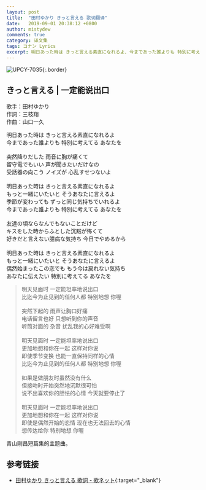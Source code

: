 ```yaml
---
layout: post
title:  "田村ゆかり きっと言える 歌词翻译"
date:   2019-09-01 20:38:12 +0800
author: mistydew
comments: true
category: 译文集
tags: コナン Lyrics
excerpt: 明日あった時は きっと言える素直になれるよ、今まであった誰よりも 特別に考えてる あなたを。
---
```

![UPCY-7035](https://mistydew.github.io/assets/images/cover/dc/UPCY-7035.jpg){:.border}

## きっと言える | 一定能说出口

歌手：田村ゆかり<br>
作詞：三枝翔<br>
作曲：山口一久

<div class="lyric-original">
<p>
明日あった時は きっと言える素直になれるよ<br>
今まであった誰よりも 特別に考えてる あなたを<br>
<br>
突然降りだした 雨音に胸が痛くて<br>
留守電でもいい 声が聞きたいだけなの<br>
受話器の向こう ノイズが 心乱すせつないよ<br>
<br>
明日あった時は きっと言える素直になれるよ<br>
もっと一緒にいたいと そうあなたに言えるよ<br>
季節が変わっても ずっと同じ気持ちでいれるよ<br>
今まであった誰よりも 特別に考えてる あなたを<br>
<br>
友達の頃ならなんでもないことだけど<br>
キスをした時からふとした沉黙が怖くて<br>
好きだと言えない臆病な気持ち 今日でやめるから<br>
<br>
明日あった時は きっと言える素直になれるよ<br>
もっと一緒にいたいと そうあなたに言えるよ<br>
偶然始まったこの恋でも もう今は戻れない気持ち<br>
あなたに伝えたい 特別に考えてる あなたを
</p>
</div>

<div class="lyric-translation">
<blockquote>
明天见面时 一定能坦率地说出口<br>
比迄今为止见到的任何人都 特别地想 你喔<br>
<br>
突然下起的 雨声让胸口好痛<br>
电话留言也好 只想听到你的声音<br>
听筒对面的 杂音 扰乱我的心好难受啊<br>
<br>
明天见面时 一定能坦率地说出口<br>
更加地想和你在一起 这样对你说<br>
即使季节变换 也能一直保持同样的心情<br>
比迄今为止见到的任何人都 特别地想 你喔<br>
<br>
如果是做朋友时虽然没有什么<br>
但接吻时开始突然地沉默很可怕<br>
说不出喜欢你的胆怯的心情 今天就要停止了<br>
<br>
明天见面时 一定能坦率地说出口<br>
更加地想和你在一起 这样对你说<br>
即使是偶然开始的恋情 现在也无法回去的心情<br>
想传达给你 特别地想 你喔
</blockquote>
</div>

青山刚昌短篇集的主题曲。

## 参考链接

* [田村ゆかり きっと言える 歌詞 - 歌ネット](https://www.uta-net.com/song/60563){:target="_blank"}
